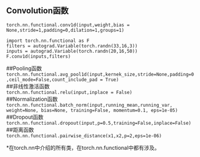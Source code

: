 ## Convolution函数  
`torch.nn.functional.conv1d(input,weight,bias = None,stride=1,padding=0,dilation=1,groups=1)`  
```
import torch.nn.functional as F
filters = autograd.Variable(torch.randn(33,16,3))
inputs = autograd.Variable(torch.randn(20,16,50))
F.conv1d(inputs,filters)
```  
##Pooling函数  
`torch.nn.functional.avg_pool1d(input,kernek_size,stride=None,padding=0,ceil_mode=False,count_include_pad = True)`  
##非线性激活函数  
`torch.nn.functional.relu(input,inplace = False)`  
##Normalization函数  
`torch.nn.functional.batch_norm(input,running_mean,running_var, weight=None, bias=None, training=False, momentum=0.1, eps=1e-05)`  
##Dropout函数  
`torch.nn.functional.dropout(input,p=0.5,training=False,inplace=False)`  
##距离函数  
`torch.nn.functional.pairwise_distance(x1,x2,p=2,eps=1e-06)`  

*在torch.nn中介绍的所有类，在torch.nn.functional中都有涉及。
